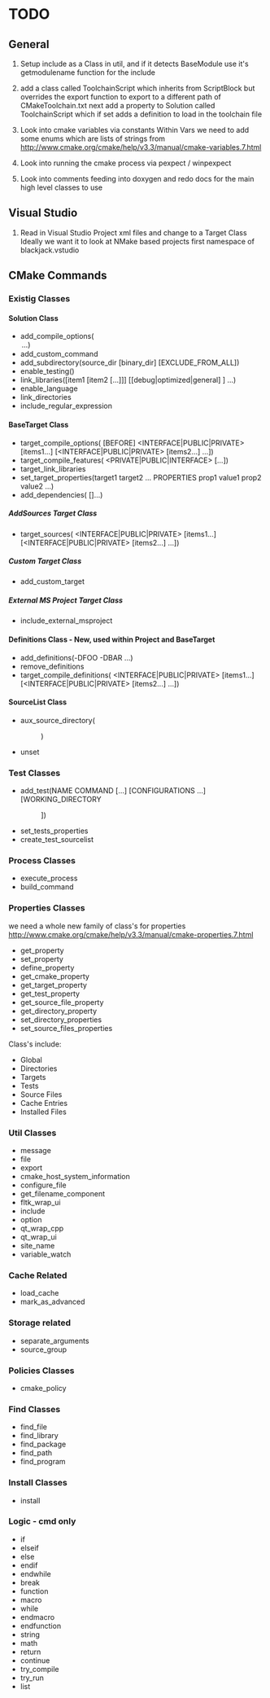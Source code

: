 # TODO

## General

1. Setup include as a Class in util, and if it detects BaseModule use it's getmodulename function for the include

2. add a class called ToolchainScript which inherits from ScriptBlock
but overrides the export function to export to a different path of CMakeToolchain.txt
next add a property to Solution called ToolchainScript which if set adds a definition to load in the toolchain file

3. Look into cmake variables via constants
Within Vars we need to add some enums which are lists of strings from
http://www.cmake.org/cmake/help/v3.3/manual/cmake-variables.7.html

4. Look into running the cmake process via pexpect / winpexpect

5. Look into comments feeding into doxygen
and redo docs for the main high level classes to use

## Visual Studio

1. Read in Visual Studio Project xml files and change to a Target Class
Ideally we want it to look at NMake based projects first
namespace of blackjack.vstudio

## CMake Commands

### Existig Classes

#### Solution Class

 * add_compile_options(<option> ...)
 * add_custom_command
 * add_subdirectory(source_dir [binary_dir] [EXCLUDE_FROM_ALL])
 * enable_testing()
 * link_libraries([item1 [item2 [...]]] [[debug|optimized|general] <item>] ...)
 * enable_language
 * link_directories
 * include_regular_expression

#### BaseTarget Class

 * target_compile_options(<target> [BEFORE] <INTERFACE|PUBLIC|PRIVATE> [items1...] [<INTERFACE|PUBLIC|PRIVATE> [items2...] ...])
 * target_compile_features(<target> <PRIVATE|PUBLIC|INTERFACE> <feature> [...])
 * target_link_libraries
 * set_target_properties(target1 target2 ... PROPERTIES prop1 value1 prop2 value2 ...)
 * add_dependencies(<target> [<target-dependency>]...)

##### AddSources Target Class

 * target_sources(<target> <INTERFACE|PUBLIC|PRIVATE> [items1...] [<INTERFACE|PUBLIC|PRIVATE> [items2...] ...])

##### Custom Target Class

 * add_custom_target

##### External MS Project Target Class

 * include_external_msproject

#### Definitions Class - New, used within Project and BaseTarget

 * add_definitions(-DFOO -DBAR ...)
 * remove_definitions
 * target_compile_definitions(<target> <INTERFACE|PUBLIC|PRIVATE> [items1...] [<INTERFACE|PUBLIC|PRIVATE> [items2...] ...])

#### SourceList Class

 * aux_source_directory(<dir> <variable>)
 * unset

### Test Classes

 * add_test(NAME <name> COMMAND <command> [<arg>...] [CONFIGURATIONS <config>...] [WORKING_DIRECTORY <dir>])
 * set_tests_properties
 * create_test_sourcelist

### Process Classes

 * execute_process
 * build_command

### Properties Classes

we need a whole new family of class's for properties <br />
http://www.cmake.org/cmake/help/v3.3/manual/cmake-properties.7.html

 * get_property
 * set_property
 * define_property
 * get_cmake_property
 * get_target_property
 * get_test_property
 * get_source_file_property
 * get_directory_property
 * set_directory_properties
 * set_source_files_properties

Class's include:

 * Global
 * Directories
 * Targets
 * Tests
 * Source Files
 * Cache Entries
 * Installed Files

### Util Classes

 * message
 * file
 * export
 * cmake_host_system_information
 * configure_file
 * get_filename_component
 * fltk_wrap_ui
 * include
 * option
 * qt_wrap_cpp
 * qt_wrap_ui
 * site_name
 * variable_watch

### Cache Related

 * load_cache
 * mark_as_advanced

### Storage related

 * separate_arguments
 * source_group

### Policies Classes

 * cmake_policy

### Find Classes

 * find_file
 * find_library
 * find_package
 * find_path
 * find_program

### Install Classes

 * install

### Logic - cmd only

 * if
 * elseif
 * else
 * endif
 * endwhile
 * break
 * function
 * macro
 * while
 * endmacro
 * endfunction
 * string
 * math
 * return
 * continue
 * try_compile
 * try_run
 * list
